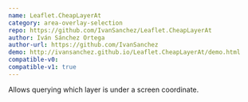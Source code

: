 ```yaml
---
name: Leaflet.CheapLayerAt
category: area-overlay-selection
repo: https://github.com/IvanSanchez/Leaflet.CheapLayerAt
author: Iván Sánchez Ortega
author-url: https://github.com/IvanSanchez
demo: http://ivansanchez.github.io/Leaflet.CheapLayerAt/demo.html
compatible-v0:
compatible-v1: true
---
```


Allows querying which layer is under a screen coordinate.

